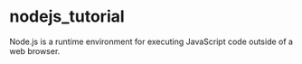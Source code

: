 # nodejs_tutorial
Node.js is a runtime environment for executing JavaScript code outside of a web browser.
